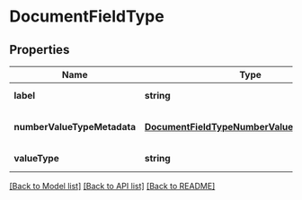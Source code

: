 # DocumentFieldType

## Properties
Name | Type | Description | Notes
------------ | ------------- | ------------- | -------------
**label** | **string** |  | [default to null]
**numberValueTypeMetadata** | [**DocumentFieldTypeNumberValueTypeMetadata**](DocumentFieldTypeNumberValueTypeMetadata.md) |  | [optional] [default to null]
**valueType** | **string** |  | [default to null]

[[Back to Model list]](../README.md#documentation-for-models) [[Back to API list]](../README.md#documentation-for-api-endpoints) [[Back to README]](../README.md)


